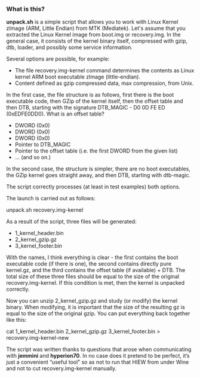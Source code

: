 ### What is this?

**unpack.sh** is a simple script that allows you to work with Linux Kernel zImage (ARM, Little Endian) from MTK (Mediatek). Let's assume that you extracted the Linux Kernel image from boot.img or recovery.img. In the general case, it consists of the kernel binary itself, compressed with gzip, dtb, loader, and possibly some service information.

Several options are possible, for example:

* The file recovery.img-kernel command determines the contents as Linux kernel ARM boot executable zImage (little-endian).
* Content defined as gzip compressed data, max compression, from Unix.

In the first case, the file structure is as follows, first there is the boot executable code, then GZip of the kernel itself, then the offset table and then DTB, starting with the signature DTB_MAGIC - D0 0D FE ED (0xEDFE0DD0). What is an offset table?

* DWORD (0x0)
* DWORD (0x0)
* DWORD (0x0)
* Pointer to DTB_MAGIC
* Pointer to the offset table (i.e. the first DWORD from the given list)
* ... (and so on.)

In the second case, the structure is simpler, there are no boot executables, the GZip kernel goes straight away, and then DTB, starting with dtb-magic.

The script correctly processes (at least in test examples) both options.

The launch is carried out as follows:

unpack.sh recovery.img-kernel

As a result of the script, three files will be generated:

* 1_kernel_header.bin
* 2_kernel_gzip.gz
* 3_kernel_footer.bin

With the names, I think everything is clear - the first contains the boot executable code (if there is one), the second contains directly pure kernel.gz, and the third contains the offset table (if available) + DTB. The total size of these three files should be equal to the size of the original recovery.img-kernel. If this condition is met, then the kernel is unpacked correctly.

Now you can unzip 2_kernel_gzip.gz and study (or modify) the kernel binary. When modifying, it is important that the size of the resulting gz is equal to the size of the original gzip. You can put everything back together like this:

cat 1_kernel_header.bin 2_kernel_gzip.gz 3_kernel_footer.bin > recovery.img-kernel-new

The script was written thanks to questions that arose when communicating with **jemmini** and **hyperion70**. In no case does it pretend to be perfect, it’s just a convenient “useful tool” so as not to run that HIEW from under Wine and not to cut recovery.img-kernel manually.
		
